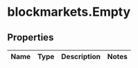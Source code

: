 # blockmarkets.Empty

## Properties
Name | Type | Description | Notes
------------ | ------------- | ------------- | -------------


